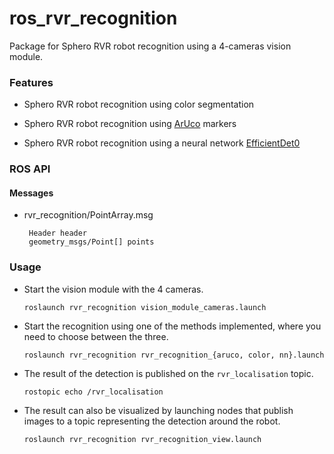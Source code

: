 ros_rvr_recognition
=========

Package for Sphero RVR robot recognition using a 4-cameras vision module.


### Features

 * Sphero RVR robot recognition using color segmentation
 
 * Sphero RVR robot recognition using [ArUco][1] markers

 * Sphero RVR robot recognition using a neural network [EfficientDet0][2]
 
### ROS API

#### Messages

 * rvr_recognition/PointArray.msg

        Header header
        geometry_msgs/Point[] points


### Usage

 * Start the vision module with the 4 cameras.
    ```
    roslaunch rvr_recognition vision_module_cameras.launch
    ```

 * Start the recognition using one of the methods implemented, where you need to choose between the three.
    ```
    roslaunch rvr_recognition rvr_recognition_{aruco, color, nn}.launch
    ```

 * The result of the detection is published on the `rvr_localisation` topic.
    ```
    rostopic echo /rvr_localisation
    ```
 * The result can also be visualized by launching nodes that publish images to a topic representing the detection around the robot.
    ```
    roslaunch rvr_recognition rvr_recognition_view.launch
    ```


[1]: http://www.sciencedirect.com/science/article/pii/S0031320314000235 "Automatic generation and detection of highly reliable fiducial markers under occlusion by S. Garrido-Jurado and R. Muñoz-Salinas and F.J. Madrid-Cuevas and M.J. Marín-Jiménez 2014"
[2]: https://arxiv.org/abs/1911.09070 "EfficientDet: Scalable and Efficient Object Detection by M. Tan, R. Ruoming and Q.V. Le 2019"
